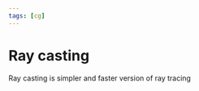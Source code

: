 ```yaml
---
tags: [cg]
---
```


# Ray casting

Ray casting is simpler and faster version of ray tracing

<!--
https://people.cs.clemson.edu/~dhouse/courses/405/notes/raycast.pdf
-->